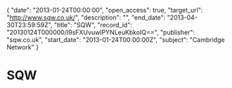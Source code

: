 {
  "date": "2013-01-24T00:00:00", 
  "open_access": true, 
  "target_url": "http://www.sqw.co.uk/", 
  "description": "", 
  "end_date": "2013-04-30T23:59:59Z", 
  "title": "SQW", 
  "record_id": "20130124T000000/I9sFXUvuwIPYNLeuKbkoIQ==", 
  "publisher": "sqw.co.uk", 
  "start_date": "2013-01-24T00:00:00Z", 
  "subject": "Cambridge Network"
}

# SQW

